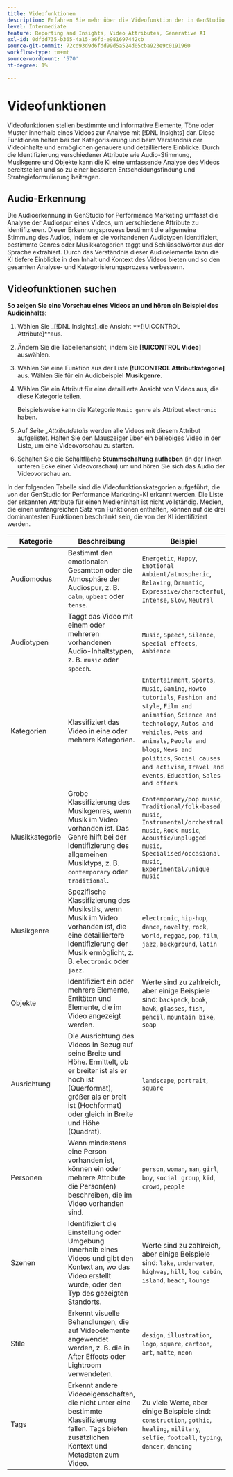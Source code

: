 ```yaml
---
title: Videofunktionen
description: Erfahren Sie mehr über die Videofunktion der in GenStudio for Performance Marketing verwendeten Attributkategorien.
level: Intermediate
feature: Reporting and Insights, Video Attributes, Generative AI
exl-id: 0dfdd735-b365-4a15-a6fd-e981697442cb
source-git-commit: 72cd93d9d6fdd99d5a524d05cba923e9c0191960
workflow-type: tm+mt
source-wordcount: '570'
ht-degree: 1%

---
```


# Videofunktionen

Videofunktionen stellen bestimmte und informative Elemente, Töne oder Muster innerhalb eines Videos zur Analyse mit [!DNL Insights] dar. Diese Funktionen helfen bei der Kategorisierung und beim Verständnis der Videoinhalte und ermöglichen genauere und detailliertere Einblicke. Durch die Identifizierung verschiedener Attribute wie Audio-Stimmung, Musikgenre und Objekte kann die KI eine umfassende Analyse des Videos bereitstellen und so zu einer besseren Entscheidungsfindung und Strategieformulierung beitragen.

## Audio-Erkennung

Die Audioerkennung in GenStudio for Performance Marketing umfasst die Analyse der Audiospur eines Videos, um verschiedene Attribute zu identifizieren. Dieser Erkennungsprozess bestimmt die allgemeine Stimmung des Audios, indem er die vorhandenen Audiotypen identifiziert, bestimmte Genres oder Musikkategorien taggt und Schlüsselwörter aus der Sprache extrahiert. Durch das Verständnis dieser Audioelemente kann die KI tiefere Einblicke in den Inhalt und Kontext des Videos bieten und so den gesamten Analyse- und Kategorisierungsprozess verbessern.

## Videofunktionen suchen

**So zeigen Sie eine Vorschau eines Videos an und hören ein Beispiel des Audioinhalts**:

1. Wählen Sie _[!DNL Insights]_die Ansicht **[!UICONTROL Attribute]**aus.

1. Ändern Sie die Tabellenansicht, indem Sie **[!UICONTROL Video]** auswählen.

1. Wählen Sie eine Funktion aus der Liste **[!UICONTROL Attributkategorie]** aus. Wählen Sie für ein Audiobeispiel **Musikgenre**.

1. Wählen Sie ein Attribut für eine detaillierte Ansicht von Videos aus, die diese Kategorie teilen.

   Beispielsweise kann die Kategorie `Music genre` als Attribut `electronic` haben.

1. Auf _Seite „Attributdetails_ werden alle Videos mit diesem Attribut aufgelistet. Halten Sie den Mauszeiger über ein beliebiges Video in der Liste, um eine Videovorschau zu starten.

1. Schalten Sie die Schaltfläche **Stummschaltung aufheben** (in der linken unteren Ecke einer Videovorschau) um und hören Sie sich das Audio der Videovorschau an.

In der folgenden Tabelle sind die Videofunktionskategorien aufgeführt, die von der GenStudio for Performance Marketing-KI erkannt werden. Die Liste der erkannten Attribute für einen Medieninhalt ist nicht vollständig. Medien, die einen umfangreichen Satz von Funktionen enthalten, können auf die drei dominantesten Funktionen beschränkt sein, die von der KI identifiziert werden.

<!-- For the writer: turn off word wrap to work with these tables. Option + Z -->

| Kategorie | Beschreibung | Beispiel |
| ------------------- | ------------------------------------------------------------------------------------------------------------ | --------------------------------------------------------------------------------------- |
| Audiomodus | Bestimmt den emotionalen Gesamtton oder die Atmosphäre der Audiospur, z. B. `calm`, `upbeat` oder `tense`. | `Energetic`, `Happy`, `Emotional Ambient/atmospheric`, `Relaxing`, `Dramatic`, `Expressive/characterful`, `Intense`, `Slow`, `Neutral` |
| Audiotypen | Taggt das Video mit einem oder mehreren vorhandenen Audio-Inhaltstypen, z. B. `music` oder `speech`. | `Music`, `Speech`, `Silence`, `Special effects`, `Ambience` |
| Kategorien | Klassifiziert das Video in eine oder mehrere Kategorien. | `Entertainment`, `Sports`, `Music`, `Gaming`, `Howto tutorials`, `Fashion and style`, `Film and animation`, `Science and technology`, `Autos and vehicles`, `Pets and animals`, `People and blogs`, `News and politics`, `Social causes and activism`, `Travel and events`, `Education`, `Sales and offers` |
| Musikkategorie | Grobe Klassifizierung des Musikgenres, wenn Musik im Video vorhanden ist. Das Genre hilft bei der Identifizierung des allgemeinen Musiktyps, z. B. `contemporary` oder `traditional`. | `Contemporary/pop music`, `Traditional/folk-based music`, `Instrumental/orchestral music`, `Rock music`, `Acoustic/unplugged music`, `Specialised/occasional music`, `Experimental/unique music` |
| Musikgenre | Spezifische Klassifizierung des Musikstils, wenn Musik im Video vorhanden ist, die eine detailliertere Identifizierung der Musik ermöglicht, z. B. `electronic` oder `jazz`. | `electronic`, `hip-hop`, `dance`, `novelty`, `rock`, `world`, `reggae`, `pop`, `film`, `jazz`, `background`, `latin` |
| Objekte | Identifiziert ein oder mehrere Elemente, Entitäten und Elemente, die im Video angezeigt werden. | Werte sind zu zahlreich, aber einige Beispiele sind: `backpack`, `book`, `hawk`, `glasses`, `fish`, `pencil`, `mountain bike`, `soap` |
| Ausrichtung | Die Ausrichtung des Videos in Bezug auf seine Breite und Höhe. Ermittelt, ob er breiter ist als er hoch ist (Querformat), größer als er breit ist (Hochformat) oder gleich in Breite und Höhe (Quadrat). | `landscape`, `portrait`, `square` |
| Personen | Wenn mindestens eine Person vorhanden ist, können ein oder mehrere Attribute die Person(en) beschreiben, die im Video vorhanden sind. | `person`, `woman`, `man`, `girl`, `boy`, `social group`, `kid`, `crowd`, `people` |
| Szenen | Identifiziert die Einstellung oder Umgebung innerhalb eines Videos und gibt den Kontext an, wo das Video erstellt wurde, oder den Typ des gezeigten Standorts. | Werte sind zu zahlreich, aber einige Beispiele sind: `lake`, `underwater`, `highway`, `hill`, `log cabin`, `island`, `beach`, `lounge` |
| Stile | Erkennt visuelle Behandlungen, die auf Videoelemente angewendet werden, z. B. die in After Effects oder Lightroom verwendeten. | `design`, `illustration`, `logo`, `square`, `cartoon`, `art`, `matte`, `neon` |
| Tags | Erkennt andere Videoeigenschaften, die nicht unter eine bestimmte Klassifizierung fallen. Tags bieten zusätzlichen Kontext und Metadaten zum Video. | Zu viele Werte, aber einige Beispiele sind: `construction`, `gothic`, `healing`, `military`, `selfie`, `football`, `typing`, `dancer`, `dancing` |
